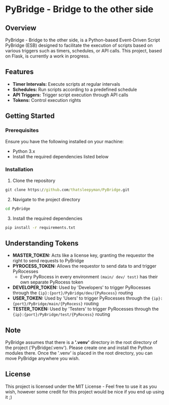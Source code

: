 # PyBridge - Bridge to the other side

## Overview

PyBridge - Bridge to the other side, is a Python-based Event-Driven Script PyBridge (ESB) designed to facilitate the execution of scripts based on various triggers such as timers, schedules, or API calls. This project, based on Flask, is currently a work in progress.

## Features

- **Timer Intervals:** Execute scripts at regular intervals
- **Schedules:** Run scripts according to a predefined schedule
- **API Triggers:** Trigger script execution through API calls
- **Tokens:** Control execution rights

## Getting Started

### Prerequisites

Ensure you have the following installed on your machine:

- Python 3.x
- Install the required dependencies listed below


### Installation

1. Clone the repository
```cmd
git clone https://github.com/thatsleepyman/PyBridge.git
```

2. Navigate to the project directory
```cmd
cd PyBridge
```

3. Install the required dependencies
```cmd
pip install -r requirements.txt
```
## Understanding Tokens
- **MASTER_TOKEN:** Acts like a license key, granting the requestor the right to send requests to PyBridge
- **PYROCESS_TOKEN:** Allows the requestor to send data to and trigger PyRocesses
  - Every PyRocess in every environment ``(main/ dev/ test)`` has their own separate PyRocess token
- **DEVELOPER_TOKEN:** Used by 'Developers' to trigger PyRocesses through the ``{ip}:{port}/PyBridge/dev/{PyRocess}`` routing
- **USER_TOKEN:** Used by 'Users' to trigger PyRocesses through the ``{ip}:{port}/PyBridge/main/{PyRocess}`` routing
- **TESTER_TOKEN:** Used by 'Testers' to trigger PyRocesses through the ``{ip}:{port}/PyBridge/test/{PyRocess}`` routing

## Note
PyBridge assumes that there is a **'.venv'** directory in the root directory of the project ('PyBridge/.venv'). Please create one and install the Python modules there. Once the '.venv' is placed in the root directory, you can move PyBridge anywhere you wish.

## License
This project is licensed under the MIT License - Feel free to use it as you wish, however some credit for this project would be nice if you end up using it ;)

